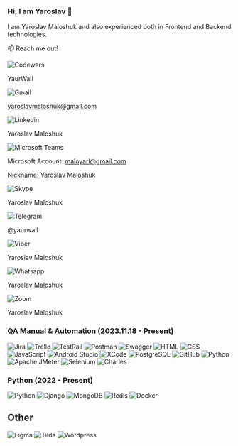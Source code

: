 ### Hi, I am Yaroslav 👋
I am Yaroslav Maloshuk and also experienced both in Frontend and Backend technologies. 

📫 Reach me out!

![Codewars](https://img.shields.io/badge/Codewars-B1361E?style=flat&logo=Codewars&logoColor=white)

YaurWall

![Gmail](https://img.shields.io/badge/Gmail-EA4335?style=for-the-badge&logo=gmail&logoColor=EA4335&labelColor=black&color=EA4335) 

yaroslavmaloshuk@gmail.com

![Linkedin](https://img.shields.io/badge/Linkedin-0A66C2?style=for-the-badge&logo=linkedin&logoColor=0A66C2&labelColor=black&color=0A66C2)

Yaroslav Maloshuk

![Microsoft Teams](https://img.shields.io/badge/Teams-6264A7?style=for-the-badge&logo=microsoft-teams&logoColor=6264A7&labelColor=black&color=6264A7)

Microsoft Account: maloyarl@gmail.com

Nickname: Yaroslav Maloshuk

![Skype](https://img.shields.io/badge/Skype-00AFF0?style=for-the-badge&logo=skype&logoColor=00AFF0&labelColor=black&color=00AFF0)

Yaroslav Maloshuk

![Telegram](https://img.shields.io/badge/Telegram-26A5E4?style=for-the-badge&logo=telegram&logoColor=26A5E4&labelColor=black&color=26A5E4) 

@yaurwall

![Viber](https://img.shields.io/badge/Viber-7360F2?style=for-the-badge&logo=viber&logoColor=7360F2&labelColor=black&color=7360F2)

Yaroslav Maloshuk

![Whatsapp](https://img.shields.io/badge/WhatsApp-25D366?style=for-the-badge&logo=whatsapp&logoColor=25D366&labelColor=black&color=25D366)

Yaroslav Maloshuk

![Zoom](https://img.shields.io/badge/Zoom-0B5CFF?style=for-the-badge&logo=zoom&logoColor=0B5CFF&labelColor=black&color=0B5CFF)

Yaroslav Maloshuk

### QA Manual & Automation (2023.11.18 - Present)

![Jira](https://img.shields.io/badge/Jira-0052CC?style=for-the-badge&logo=jira&logoColor=0052CC&labelColor=black&color=0052CC)
![Trello](https://shields.io/badge/Trello-blue?style=for-the-badge&logo=Trello&logoColor=blue&labelColor=black&color=blue)
![TestRail](https://img.shields.io/badge/TestRail-blue?style=for-the-badge&logo=TestRail&logoColor=blue&labelColor=black&color=blue)
![Postman](https://img.shields.io/badge/Postman-FF6C37?style=for-the-badge&logo=postman&logoColor=FF6C37&labelColor=black&color=FF6C37)
![Swagger](https://img.shields.io/badge/Swagger-85EA2D?style=for-the-badge&logo=Swagger&logoColor=85EA2D&labelColor=black&color=85EA2D)
![HTML](https://img.shields.io/badge/HTML-orange?style=for-the-badge&logo=Html5&logoColor=%23E34F26&labelColor=black&color=%23E34F26)
![CSS](https://img.shields.io/badge/CSS-blue?style=for-the-badge&logo=css3&logoColor=%231572B6&labelColor=black&color=%231572B6)
![JavaScript](https://img.shields.io/badge/JavaScript-F7DF1E?style=for-the-badge&logo=JavaScript&logoColor=F7DF1E&labelColor=black&color=F7DF1E)
![Android Studio](https://img.shields.io/badge/android%20studio-346ac1?style=for-the-badge&logo=android%20studio&logoColor=346ac1&labelColor=black&color=346ac1)
![XCode](https://img.shields.io/badge/XCode-007ACC?style=for-the-badge&logo=Xcode&logoColor=007ACC&labelColor=black&color=007ACC)
![PostgreSQL](https://img.shields.io/badge/PostgreSQL-3670A0?style=for-the-badge&logo=postgresql&logoColor=3670A0&labelColor=black&color=3670A0)
![GitHub](https://img.shields.io/badge/GitHub-100000?style=for-the-badge&logo=github&logoColor=100000&labelColor=black&color=100000)
![Python](https://img.shields.io/badge/python-3670A0?style=for-the-badge&logo=python&logoColor=3670A0&labelColor=black&color=3670A0)
![Apache JMeter](https://img.shields.io/badge/Apache%20JMeter-D22128?style=for-the-badge&logo=apachejmeter&logoColor=D22128&labelColor=black&color=D22128)
![Selenium](https://img.shields.io/badge/Selenium-43B02A?style=for-the-badge&logo=Selenium&logoColor=43B02A&labelColor=black&color=43B02A)
![Charles](https://img.shields.io/badge/Charles-F3F5F5?style=for-the-badge&logo=charles&logoColor=F3F5F5&labelColor=black&color=F3F5F5)

### Python (2022 - Present) 
![Python](https://img.shields.io/badge/python-3670A0?style=for-the-badge&logo=python&logoColor=3670A0&labelColor=black&color=3670A0)
![Django](https://img.shields.io/badge/Django-092E20?style=for-the-badge&logo=django&logoColor=092E20&labelColor=black&color=092E20)
![MongoDB](https://img.shields.io/badge/MongoDB-4DB33D?&style=for-the-badge&logo=mongodb&logoColor=4DB33D&labelColor=black&color=4DB33D)
![Redis](https://img.shields.io/badge/Redis-DC382D?&style=for-the-badge&logo=redis&logoColor=DC382D&labelColor=black&color=DC382D)
![Docker](https://img.shields.io/badge/Docker-2496ED?style=for-the-badge&logo=docker&logoColor=2496ED&labelColor=black&color=2496ED)

## Other
![Figma](https://img.shields.io/badge/-Figma-F24E1E?style=for-the-badge&logo=figma&logoColor=F24E1E&labelColor=black&color=F24E1E)
![Tilda](https://img.shields.io/badge/-Tilda-FFA282?style=for-the-badge&logo=tildapublishing&logoColor=FFA282&labelColor=black&color=FFA282)
![Wordpress](https://img.shields.io/badge/-WordPress-21759B?style=for-the-badge&logo=wordpress&logoColor=21759B&labelColor=black&color=21759B)
